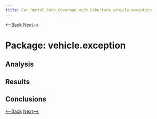 ```yaml
---
title: Car_Rental_Code_Coverage_with_Cobertura_vehicle.exception
---
```

[<--Back](Car_Rental_Code_Coverage_with_Cobertura_vehicle.type)  [Next-->](Car_Rental_Code_Coverage_with_Cobertura_vehicle.configuration)

# Package: vehicle.exception

## Analysis

## Results

## Conclusions


[<--Back](Car_Rental_Code_Coverage_with_Cobertura_vehicle.type)  [Next-->](Car_Rental_Code_Coverage_with_Cobertura_vehicle.configuration)
